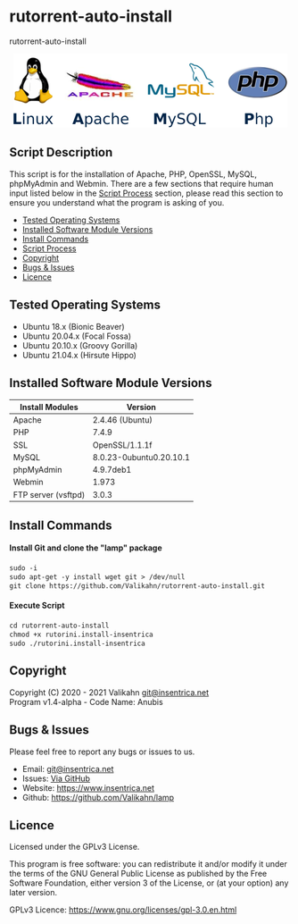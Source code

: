 # rutorrent-auto-install
rutorrent-auto-install

<div align="center">
    <a href="https://insentrica.net/" target="_blank">
        <img alt="lamp" src="https://github.com/Valikahn/lamp/blob/main/img/lamp_img.png">
    </a>
</div>

## Script Description
This script is for the installation of Apache, PHP, OpenSSL, MySQL, phpMyAdmin and Webmin.  There are a few sections that require human input listed below in the [Script Process](#script-process) section, please read this section to ensure you understand what the program is asking of you.

* [Tested Operating Systems](#tested-operating-systems)
* [Installed Software Module Versions](#installed-software-module-versions)
* [Install Commands](#install-commands)
* [Script Process](#script-process)
* [Copyright](#copyright)
* [Bugs & Issues](#bugs--issues)
* [Licence](#licence)

## Tested Operating Systems

* Ubuntu 18.x (Bionic Beaver)
* Ubuntu 20.04.x (Focal Fossa)
* Ubuntu 20.10.x (Groovy Gorilla)
* Ubuntu 21.04.x (Hirsute Hippo)

## Installed Software Module Versions
| Install Modules               | Version
|-------------------------------|-------------------------------|
| Apache                        | 2.4.46 (Ubuntu)
| PHP                           | 7.4.9
| SSL                           | OpenSSL/1.1.1f
| MySQL                         | 8.0.23-0ubuntu0.20.10.1
| phpMyAdmin                    | 4.9.7deb1
| Webmin                        | 1.973
| FTP server (vsftpd)           | 3.0.3

## Install Commands
#### Install Git and clone the "lamp" package
```
sudo -i
sudo apt-get -y install wget git > /dev/null
git clone https://github.com/Valikahn/rutorrent-auto-install.git
```

#### Execute Script

```
cd rutorrent-auto-install
chmod +x rutorini.install-insentrica
sudo ./rutorini.install-insentrica
```

## Copyright
Copyright (C) 2020 - 2021 Valikahn <git@insentrica.net><br />
Program v1.4-alpha - Code Name: Anubis<br />

## Bugs & Issues
Please feel free to report any bugs or issues to us.
* Email:  git@insentrica.net 
* Issues:  <a href="https://github.com/Valikahn/lamp/issues">Via GitHub</a>
* Website:  https://www.insentrica.net
* Github:   https://github.com/Valikahn/lamp

## Licence
Licensed under the GPLv3 License.

This program is free software: you can redistribute it and/or modify it under the terms of the GNU General Public License as published by the Free Software Foundation, either version 3 of the License, or (at your option) any later version.
 
GPLv3 Licence:  https://www.gnu.org/licenses/gpl-3.0.en.html 
